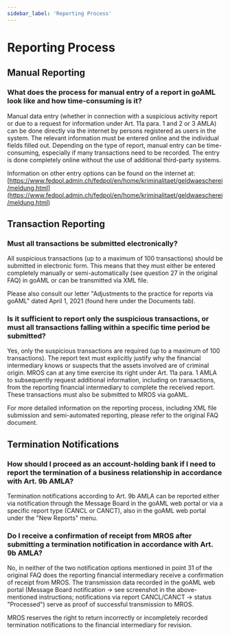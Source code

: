 ```yaml
---
sidebar_label: 'Reporting Process'
---
```


# Reporting Process

## Manual Reporting

### What does the process for manual entry of a report in goAML look like and how time-consuming is it?

Manual data entry (whether in connection with a suspicious activity report or due to a request for information under Art. 11a para. 1 and 2 or 3 AMLA) can be done directly via the internet by persons registered as users in the system. The relevant information must be entered online and the individual fields filled out. Depending on the type of report, manual entry can be time-consuming, especially if many transactions need to be recorded. The entry is done completely online without the use of additional third-party systems.

Information on other entry options can be found on the internet at:
[https://www.fedpol.admin.ch/fedpol/en/home/kriminalitaet/geldwaescherei/meldung.html](https://www.fedpol.admin.ch/fedpol/en/home/kriminalitaet/geldwaescherei/meldung.html)

## Transaction Reporting

### Must all transactions be submitted electronically?

All suspicious transactions (up to a maximum of 100 transactions) should be submitted in electronic form. This means that they must either be entered completely manually or semi-automatically (see question 27 in the original FAQ) in goAML or can be transmitted via XML file.

Please also consult our letter "Adjustments to the practice for reports via goAML" dated April 1, 2021 (found here under the Documents tab).

### Is it sufficient to report only the suspicious transactions, or must all transactions falling within a specific time period be submitted?

Yes, only the suspicious transactions are required (up to a maximum of 100 transactions). The report text must explicitly justify why the financial intermediary knows or suspects that the assets involved are of criminal origin. MROS can at any time exercise its right under Art. 11a para. 1 AMLA to subsequently request additional information, including on transactions, from the reporting financial intermediary to complete the received report. These transactions must also be submitted to MROS via goAML.

For more detailed information on the reporting process, including XML file submission and semi-automated reporting, please refer to the original FAQ document.

## Termination Notifications

### How should I proceed as an account-holding bank if I need to report the termination of a business relationship in accordance with Art. 9b AMLA?

Termination notifications according to Art. 9b AMLA can be reported either via notification through the Message Board in the goAML web portal or via a specific report type (CANCL or CANCT), also in the goAML web portal under the "New Reports" menu.

### Do I receive a confirmation of receipt from MROS after submitting a termination notification in accordance with Art. 9b AMLA?

No, in neither of the two notification options mentioned in point 31 of the original FAQ does the reporting financial intermediary receive a confirmation of receipt from MROS. The transmission data recorded in the goAML web portal (Message Board notification -> see screenshot in the above-mentioned instructions; notifications via report CANCL/CANCT -> status "Processed") serve as proof of successful transmission to MROS.

MROS reserves the right to return incorrectly or incompletely recorded termination notifications to the financial intermediary for revision.